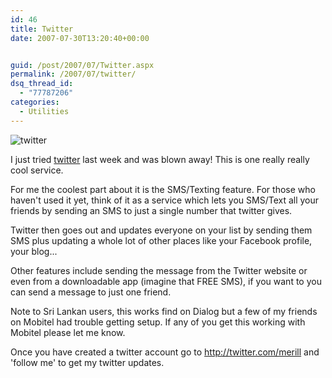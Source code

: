 ```yaml
---
id: 46
title: Twitter
date: 2007-07-30T13:20:40+00:00


guid: /post/2007/07/Twitter.aspx
permalink: /2007/07/twitter/
dsq_thread_id:
  - "77787206"
categories:
  - Utilities
---
```

<p><img alt="twitter" src="https://merill.net/wp-content/uploads/binary/Twitter_7A06/twitter.gif"> </p> <p>I just tried <a href="http://www.twitter.com">twitter</a>&nbsp;last week and was blown away! This is one really really cool service.</p> <p>For&nbsp;me the coolest part about it is the SMS/Texting feature. For those who haven't used it yet, think of&nbsp;it as a service which lets you&nbsp;SMS/Text all&nbsp;your friends by sending an SMS to just a single number that twitter gives.</p> <p>Twitter then goes out and updates everyone on your list by sending them SMS plus updating a whole lot of other&nbsp;places like your Facebook profile, your blog...</p> <p>Other features include sending the message from the Twitter website or even from a downloadable app (imagine that FREE SMS), if you want to you can send a message to just one friend.</p> <p>Note to Sri Lankan users,&nbsp;this works find on Dialog but a few of my friends on Mobitel had trouble getting setup. If any of you get this working with Mobitel please let me know.</p> <p>Once you have created a twitter account go to <a href="http://twitter.com/merill">http://twitter.com/merill</a> and 'follow me' to get my twitter updates.&nbsp;</p>